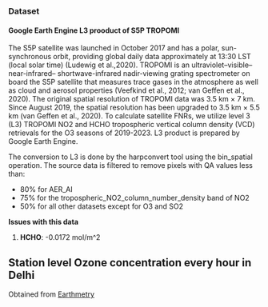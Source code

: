 ### Dataset

#### Google Earth Engine L3 prooduct of S5P TROPOMI

The S5P satellite was launched in October 2017 and has a
polar, sun-synchronous orbit, providing global daily data approximately at 13:30 LST (local solar time) (Ludewig et al.,2020). TROPOMI is an ultraviolet–visible–near-infrared–
shortwave-infrared nadir-viewing grating spectrometer on
board the S5P satellite that measures trace gases in the atmosphere as well as cloud and aerosol properties (Veefkind
et al., 2012; van Geffen et al., 2020). The original spatial resolution of TROPOMI data was 3.5 km × 7 km. Since
August 2019, the spatial resolution has been upgraded to
3.5 km × 5.5 km (van Geffen et al., 2020). To calculate
satellite FNRs, we utilize level 3 (L3) TROPOMI NO2
and HCHO tropospheric vertical column density (VCD) retrievals for the O3 seasons of 2019-2023. L3 product is prepared by Google Earth Engine.

The conversion to L3 is done by the harpconvert tool using the bin_spatial operation. The source data is filtered to remove pixels with QA values less than:

- 80% for AER_AI
- 75% for the tropospheric_NO2_column_number_density band of NO2
- 50% for all other datasets except for O3 and SO2

**Issues with this data**
1. **HCHO**: -0.0172 mol/m^2


## Station level Ozone concentration every hour in Delhi 

Obtained from [Earthmetry](https://www.earthmetry.com/)
